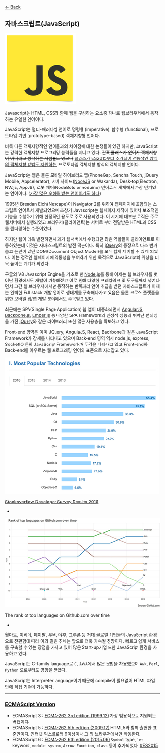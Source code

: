 [← Back](README.md)

## 자바스크립트(JavaScript)

![](images/JavaScript.png)

Javascript는 HTML, CSS와 함께 웹을 구성하는 요소중 하나로 웹브라우저에서 동작하는 유일한 언어이다.

JavaScript는 멀티-패러다임 언어로 명령형 (imperative), 함수형 (functional), 프로토타입 기반 (prototype-based) 객체지향형 언어다.

비록 다른 객체지향적인 언어들과의 차이점에 대한 논쟁들이 있긴 하지만, JavaScript는 강력한 객체지향 프로그래밍 능력들을 지니고 있다. <del>간혹 클래스가 없어서 객체지향이 아니라고 생각하는 사람들도 있으나</del> <ins>클래스가 ES2015부터 추가되어 전통적인 방식의 객체지향 방법도 지원하는</ins>, 프로토타입 객체지향 방식의 객체지향 언어다.

JavaScript는 웹은 물론 모바일 하이브리드 앱(PhoneGap, Sencha Touch, jQuery Mobile, Appcelerator), 서버 사이드([NodeJS](http://nodejs.org/) or Wakanda), Desk-top(Electron, NW.js, AppJS), 로봇 제어(NodeBots or noduino) 언어로서 세계에서 가장 인기있는 언어이다. ([가장 많은 오해를 받는 언어이기도 하다](http://javascript.crockford.com/javascript.html))

1995년 Brendan Eich(Nescape)이 Navigator 2를 위하여 웹페이지에 포함되는 스크립트 언어로서 개발되었으며 초창기 Javascript는 웹페이지 제작에 있어서 보조적인 기능을 수행하기 위해 한정적인 용도로 주로 사용되었다. 이 시기에 대부분 로직은 주로 웹서버에서 실행되었고 브라우저(클라이언트)는 서버로 부터 전달받은 HTML과 CSS를 렌더링하는 수준이었다.

하지만 웹이 더욱 발전하면서 과거 웹서버에서 수행되던 많은 역할들이 클라이언트로 이동하였는데 이것은 자바스크립트의 발전 덕분이다. 특히 [jQuery](http://jquery.com/)의 등장으로 다소 번거롭고 논란이 있던 DOM(Document Object Model)를 보다 쉽게 제어할 수 있게 되었다. 이는 정적인 웹페이지에 역동성을 부여하기 위한 목적으로 JavaScript의 위상을 더욱 높이는 계기가 되었다.

구글의 V8 Javascript Engine을 기초로 한 [Node.js](http://nodejs.org/)를 통해 이제는 웹 브라우저를 벗어난 환경에서도 개발이 가능해졌고 이로 인해 다양한 프레임워크 및 도구들까지 생겨나면서 그간 웹 브라우저에서만 동작하는 반쪽짜리 언어 취급을 받던 자바스크립트가 이제는 완벽한 Full stack 개발 언어로 생태계를 구축해나가고 있음은 물론 크로스 플랫폼을 위한 모바일 웹/앱 개발 분야에서도 주목받고 있다.

최근에는 SPA(Single Page Application) 웹 앱이 대중화되면서 [AngularJS](https://angularjs.org/), [Backbone.js](http://backbonejs.org/), [Ember.js](http://emberjs.com/) 등 다양한 SPA Framework와 안정적 성능과 뛰어난 편의성을 가진 [jQuery](http://jquery.com)와 같은 라이브러리 또한 많은 사용층을 확보하고 있다.

Front-end 영역은 이미 JQuery, AngulaJS, React, Backbone과 같은 JavaScript Framework가 강세를 나타내고 있으며 Back-end 영역 역시 node.js, express, SocketIO 등의 JavaScript Framework가 두각을 나타내고 있고 Front-end와 Back-end를 아우르는 웹 프로그래밍 언어의 표준으로 자리잡고 있다.

![](images/most-Popular-technologies.jpg)

[Stackoverflow Developer Survey Results 2016](http://stackoverflow.com/research/developer-survey-2016#technology)

-

![](images/rank_of_top_language_github.jpg)

The rank of top languages on Github.com over time

-

월마트, 이베이, 페이팔, 우버, 야후, 그루폰 등 거대 글로벌 기업들의 JavaScript 환경으로 전환함에 따라 이와 같은 추세는 앞으로 더욱 가속될 전망이다. 빠르고 쉽게 서비스를 구축할 수 있는 장점을 가지고 있어 많은 Start-up기업 또한 JavaScript 환경을 사용하고 있다.

JavaScript는 C-family language로 `C`, `JAVA`에서 많은 문법을 차용했으며 `Awk`, `Perl`, `Python` 으로부터도 영향을 받았다.

JavaScript는 Interpreter language이기 때문에 compile이 필요없어 HTML 파일 안에 직접 기술이 가능하다.

---

### [ECMAScript Version](https://developer.mozilla.org/ko/docs/Web/JavaScript/%EC%96%B8%EC%96%B4_%EB%A6%AC%EC%86%8C%EC%8A%A4)

- ECMAScript 3 : [ECMA-262 3rd edition (1999.12)](http://www.ecma-international.org/publications/files/ECMA-ST-ARCH/ECMA-262,%203rd%20edition,%20December%201999.pdf) 가장 범용적으로 지원되는 버전이다.
- ECMAScript 5 : [ECMA-262 5th edition (2009.12)](http://www.ecma-international.org/publications/files/ECMA-ST-ARCH/ECMA-262%205th%20edition%20December%202009.pdf) HTML5와 함께 출현한 표준안이다. 인터넷 익스플로러 9이상이나 그 외 브라우저에서만 작동한다.
- ECMAScript 6 : [ECMA-262 6th edition (2015.06)](http://www.ecma-international.org/ecma-262/6.0/ECMA-262.pdf) `Symbol` type, `let` keyword, `module system`, `Arrow Function`, `class` 등이 추가되었다. [#ES2015](http://es6-features.org/)